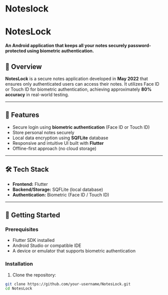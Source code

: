 # Noteslock
# NotesLock

**An Android application that keeps all your notes securely password-protected using biometric authentication.**

## 📱 Overview

**NotesLock** is a secure notes application developed in **May 2022** that ensures only authenticated users can access their notes. It utilizes Face ID or Touch ID for biometric authentication, achieving approximately **80% accuracy** in real-world testing.

---

## 🔐 Features

- Secure login using **biometric authentication** (Face ID or Touch ID)
- Store personal notes securely
- Local data encryption using **SQFLite** database
- Responsive and intuitive UI built with **Flutter**
- Offline-first approach (no cloud storage)

---

## 🛠 Tech Stack

- **Frontend:** Flutter
- **Backend/Storage:** SQFLite (local database)
- **Authentication:** Biometric (Face ID / Touch ID)

---

## 🚀 Getting Started

### Prerequisites

- Flutter SDK installed
- Android Studio or compatible IDE
- A device or emulator that supports biometric authentication

### Installation

1. Clone the repository:

```bash
git clone https://github.com/your-username/NotesLock.git
cd NotesLock
